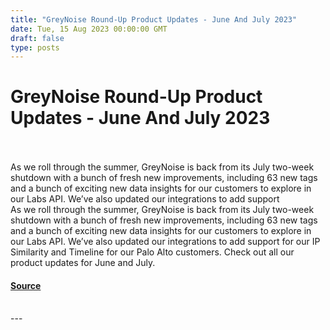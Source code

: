 ```yaml
---
title: "GreyNoise Round-Up Product Updates - June And July 2023"
date: Tue, 15 Aug 2023 00:00:00 GMT
draft: false
type: posts
---
```

# GreyNoise Round-Up Product Updates - June And July 2023

<br/>

<br/>
As we roll through the summer, GreyNoise is back from its July two-week shutdown with a bunch of fresh new improvements, including 63 new tags and a bunch of exciting new data insights for our customers to explore in our Labs API. We’ve also updated our integrations to add support
<br/>
As we roll through the summer, GreyNoise is back from its July two-week shutdown with a bunch of fresh new improvements, including 63 new tags and a bunch of exciting new data insights for our customers to explore in our Labs API. We’ve also updated our integrations to add support for our IP Similarity and Timeline for our Palo Alto customers. Check out all our product updates for June and July.

#### [Source](https://www.greynoise.io/blog/greynoise-round-up-product-updates-june-and-july-2023)

<br/>
---
